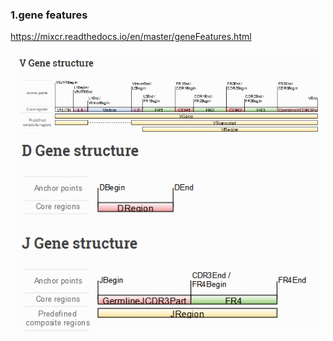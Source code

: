 ### 1.gene features 
https://mixcr.readthedocs.io/en/master/geneFeatures.html

![V structure](V_structure.png)
![D and J structure](D_J_structure.png)
